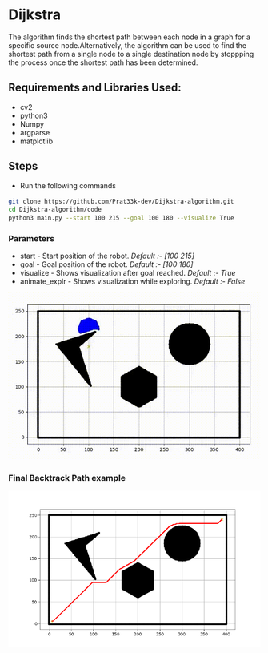 # Dijkstra
The algorithm finds the shortest path between each node in a graph for a specific source node.Alternatively, the algorithm can be used to find the shortest path from a single node to a single destination node by stoppping the process once the shortest path has been determined.

## Requirements and Libraries Used:
- cv2
- python3
- Numpy
- argparse
- matplotlib

## Steps
- Run the following commands
``` bash
git clone https://github.com/Prat33k-dev/Dijkstra-algorithm.git
cd Dijkstra-algorithm/code
python3 main.py --start 100 215 --goal 100 180 --visualize True
```
### Parameters
- start -  Start position of the robot. *Default :- [100 215]*
- goal - Goal position of the robot. *Default :- [100 180]*
- visualize - Shows visualization after goal reached. *Default :- True* 
- animate_explr - Shows visualization while exploring. *Default :- False*   

<p align="center">
<img src="results/example_explr.gif"/>
</p>

### Final Backtrack Path example
<p align="center">
<img src="results/final_path.png"/>
</p>

